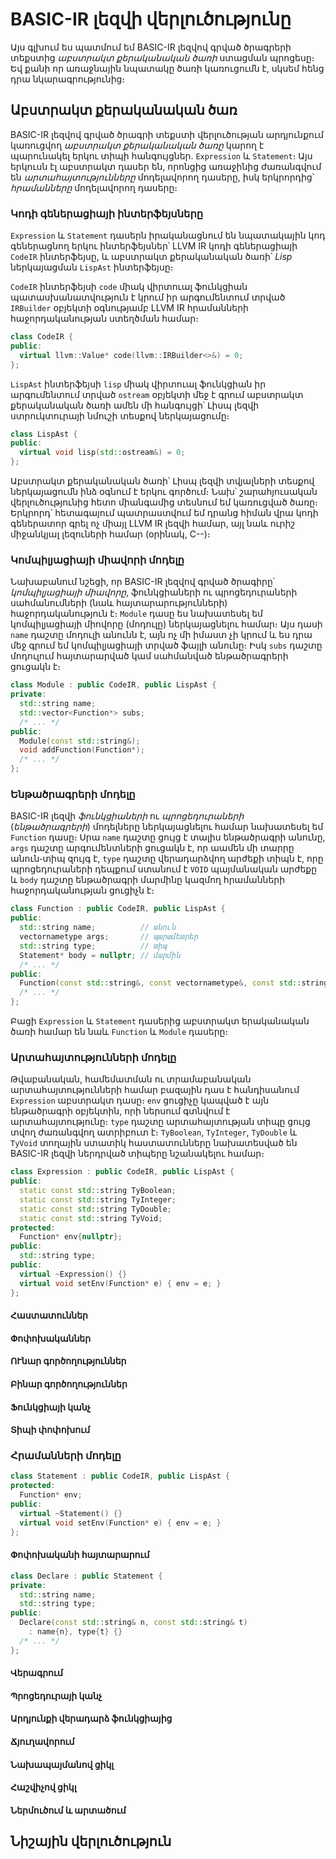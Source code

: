 
# BASIC-IR լեզվի վերլուծությունը

Այս գլխում ես պատմում եմ BASIC-IR լեզվով գրված ծրագրերի տեքստից _աբստրակտ քերականական ծառի_ ստացման պրոցեսը։ Եվ քանի որ առաջնային նպատակը ծառի կառուցումն է, սկսեմ հենց դրա նկարագրությունից։


## Աբստրակտ քերականական ծառ

BASIC-IR լեզվով գրված ծրագրի տեքստի վերլուծության արդյունքում կառուցվող _աբստրակտ քերականական ծառը_ կարող է պարունակել երկու տիպի հանգույցներ․ `Expression` և `Statement`։ Այս երկուսն էլ աբստրակտ դասեր են, որոնցից առաջինից ժառանգվում են _արտահայտությունները_ մոդելավորող դասերը, իսկ երկրորդից՝ _հրամանները_ մոդելավորող դասերը։


### Կոդի գեներացիայի ինտերֆեյսները

`Expression` և `Statement` դասերն իրականացնում են նպատակային կոդ գեներացնող երկու ինտերֆեյսներ՝ LLVM IR կոդի գեներացիայի `CodeIR` ինտերֆեյսը, և աբստրակտ քերականական ծառի՝ _Lisp_ ներկայացման `LispAst` ինտերֆեյսը։

`CodeIR` ինտերֆեյսի `code` միակ վիրտուալ ֆունկցիան պատասխանատվություն է կրում իր արգումենտում տրված `IRBuilder` օբյեկտի օգնությամբ LLVM IR հրամանների հաջորդականության ստեղծման համար։

````c++
class CodeIR {
public:
  virtual llvm::Value* code(llvm::IRBuilder<>&) = 0;
};
````

`LispAst` ինտերֆեյսի `lisp` միակ վիրտուալ ֆունկցիան իր արգումենտում տրված `ostream` օբյեկտի մեջ է գրում աբստրակտ քերականական ծառի ամեն մի հանգույցի՝ Լիսպ լեզվի ստրուկտուրայի նմուշի տեսքով ներկայացումը։

````c++
class LispAst {
public:
  virtual void lisp(std::ostream&) = 0;
};
````

Աբստրակտ քերականական ծառի՝ Լիսպ լեզվի տվյալների տեսքով ներկայացումն ինձ օգնում է երկու գործում։ Նախ՝ շարահյուսական վերլուծությունից հետո միանգամից տեսնում եմ կառուցված ծառը։ Երկրորդ՝ հետագայում պատրաստվում եմ դրանց հիման վրա կոդի գեներատոր գրել ոչ միայլ LLVM IR լեզվի համար, այլ նաև ուրիշ միջանկյալ լեզուների համար (օրինակ, C--)։


### Կոմպիլյացիայի միավորի մոդելը

Նախաբանում նշեցի, որ BASIC-IR լեզվով գրված ծրագիրը՝ _կոմպիլյացիայի միավորը_, ֆունկցիաների ու պրոցեդուրաների սահմանումների (նաև հայտարարությունների) հաջորդականություն է։ `Module` դասը ես նախատեսել եմ կոմպիլյացիայի միովորը (մոդուլը) ներկայացնելու համար։ Այս դասի `name` դաշտը մոդուլի անունն է, այն ոչ մի իմաստ չի կրում և ես դրա մեջ գրում եմ կոմպիլյացիայի տրված ֆայլի անունը։ Իսկ `subs` դաշտը մոդուլում հայտարարված կամ սահմանված ենթածրագրերի ցուցակն է։

````c++
class Module : public CodeIR, public LispAst {
private:
  std::string name;
  std::vector<Function*> subs;
  /* ... */
public:
  Module(const std::string&);
  void addFunction(Function*);
  /* ... */
};
````


### Ենթածրագրերի մոդելը

BASIC-IR լեզվի _ֆունկցիաների_ ու _պրոցեդուրաների_ (_ենթածրագրերի_) մոդելները ներկայացնելու համար նախատեսել եմ `Function` դասը։ Սրա `name` դաշտը ցույց է տալիս ենթածրագրի անունը, `args` դաշտը արգումենտների ցուցակն է, որ աամեն մի տարրը անուն֊տիպ զույգ է, `type` դաշտը վերադարձվող արժեքի տիպն է, որը պրոցեդուրաների դեպքում ստանում է `VOID` պայմանական արժեքը և `body` դաշտը ենթածրագրի մարմինը կազմող հրամանների հաջորդականության ցուցիչն է։

````c++
class Function : public CodeIR, public LispAst {
public:
  std::string name;          // անուն
  vectornametype args;       // պարամետրեր
  std::string type;          // տիպ
  Statement* body = nullptr; // մարմին
  /* ... */
public:
  Function(const std::string&, const vectornametype&, const std::string&);
  /* ... */
};
````

Բացի `Expression` և `Statement` դասերից աբստրակտ երականական ծառի համար են նաև `Function` և `Module` դասերը։


### Արտահայտությունների մոդելը

Թվաբանական, համեմատման ու տրամաբանական արտահայտությունների համար բազային դաս է հանդիսանում `Expression` աբստրակտ դասը։ `env` ցուցիչը կապված է այն ենթածրագրի օբյեկտին, որի ներսում գտնվում է արտահայտությունը։ `type` դաշտը արտահայտության տիպը ցույց տվող ժառանգվող ատրիբուտ է։ `TyBoolean`, `TyInteger`, `TyDouble` և `TyVoid` տողային ստատիկ հաստատունները նախատեսված են BASIC-IR լեզվի ներդրված տիպերը նշանակելու համար։

````c++
class Expression : public CodeIR, public LispAst {
public:
  static const std::string TyBoolean;
  static const std::string TyInteger;
  static const std::string TyDouble;
  static const std::string TyVoid;
protected:
  Function* env{nullptr};
public:
  std::string type;
public:
  virtual ~Expression() {}
  virtual void setEnv(Function* e) { env = e; }
};
````


#### Հաստատուններ

#### Փոփոխականներ

#### ՈՒնար գործողություններ

#### Բինար գործողություններ

#### Ֆունկցիայի կանչ

#### Տիպի փոփոխում


### Հրամանների մոդելը

````c++
class Statement : public CodeIR, public LispAst {
protected:
  Function* env;
public:
  virtual ~Statement() {}
  virtual void setEnv(Function* e) { env = e; }
};
````


#### Փոփոխականի հայտարարում



````c++
class Declare : public Statement {
private:
  std::string name;
  std::string type;
public:
  Declare(const std::string& n, const std::string& t)
    : name{n}, type{t} {}
  /* ... */
};
````

#### Վերագրում

#### Պրոցեդուրայի կանչ

#### Արդյունքի վերադարձ ֆունկցիայից

#### Ճյուղավորում

#### Նախապայմանով ցիկլ

#### Հաշվիչով ցիկլ

#### Ներմուծում և արտածում


## Նիշային վերլուծություն


